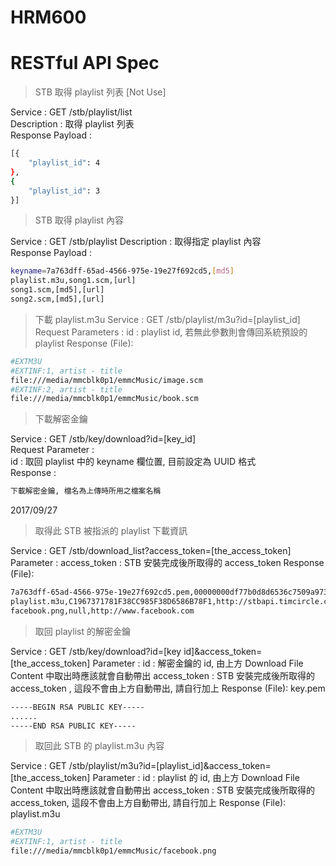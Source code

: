 # HRM600
# RESTful API Spec

> STB 取得 playlist 列表 [Not Use]

Service : GET /stb/playlist/list  
Description : 取得 playlist 列表  
Response Payload :
```sh
[{
    "playlist_id": 4
},
{
    "playlist_id": 3
}]
```
>STB 取得 playlist 內容

Service : GET /stb/playlist
Description : 取得指定 playlist 內容  
Response Payload :
```sh
keyname=7a763dff-65ad-4566-975e-19e27f692cd5,[md5]
playlist.m3u,song1.scm,[url]
song1.scm,[md5],[url]
song2.scm,[md5],[url]
```

>下載 playlist.m3u
Service : GET /stb/playlist/m3u?id=[playlist_id]
Request Parameters : id : playlist id, 若無此參數則會傳回系統預設的 playlist
Response (File): 
```sh
#EXTM3U
#EXTINF:1, artist - title
file:///media/mmcblk0p1/emmcMusic/image.scm
#EXTINF:2, artist - title
file:///media/mmcblk0p1/emmcMusic/book.scm
```

>下載解密金鑰

Service : GET /stb/key/download?id=[key_id]  
Request Parameter :  
id : 取回 playlist 中的 keyname 欄位置, 目前設定為 UUID 格式  
Response :
```sh
下載解密金鑰, 檔名為上傳時所用之檔案名稱
```

2017/09/27
>取得此 STB 被指派的 playlist 下載資訊

Service : GET /stb/download_list?access_token=[the_access_token]
Parameter :
    access_token : STB 安裝完成後所取得的 access_token 
Response (File):
```sh
7a763dff-65ad-4566-975e-19e27f692cd5.pem,00000000df77b0d8d6536c7509a97363b4dd6f25,http://stbapi.timcircle.com:80/stb/key/download?id=7a763dff-65ad-4566-975e-19e27f692cd5
playlist.m3u,C1967371781F38CC985F38D6586B78F1,http://stbapi.timcircle.com:80/stb/playlist/m3u?id=4
facebook.png,null,http://www.facebook.com
```

>取回 playlist 的解密金鑰

Service : GET /stb/key/download?id=[key id]&access_token=[the_access_token]
Parameter :
    id : 解密金鑰的 id, 由上方 Download File Content 中取出時應該就會自動帶出
access_token : STB 安裝完成後所取得的 access_token , 這段不會由上方自動帶出, 請自行加上
Response (File): key.pem
```sh
-----BEGIN RSA PUBLIC KEY-----
......
-----END RSA PUBLIC KEY-----

```

>取回此 STB 的 playlist.m3u 內容

Service : GET /stb/playlist/m3u?id=[playlist_id]&access_token=[the_access_token]
Parameter :
    id : playlist 的 id, 由上方 Download File Content 中取出時應該就會自動帶出
access_token : STB 安裝完成後所取得的 access_token, 這段不會由上方自動帶出, 請自行加上
Response (File): playlist.m3u
```sh
#EXTM3U
#EXTINF:1, artist - title
file:///media/mmcblk0p1/emmcMusic/facebook.png
```


